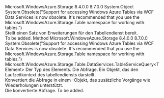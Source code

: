 <Type Name="TableServiceExtensions" FullName="Microsoft.WindowsAzure.Storage.Table.DataServices.TableServiceExtensions">
  <TypeSignature Language="C#" Value="public static class TableServiceExtensions" />
  <TypeSignature Language="ILAsm" Value=".class public auto ansi abstract sealed beforefieldinit TableServiceExtensions extends System.Object" />
  <TypeSignature Language="DocId" Value="T:Microsoft.WindowsAzure.Storage.Table.DataServices.TableServiceExtensions" />
  <TypeSignature Language="VB.NET" Value="Public Module TableServiceExtensions" />
  <TypeSignature Language="F#" Value="type TableServiceExtensions = class" />
  <AssemblyInfo>
    <AssemblyName>Microsoft.WindowsAzure.Storage</AssemblyName>
    <AssemblyVersion>8.4.0.0</AssemblyVersion>
    <AssemblyVersion>8.7.0.0</AssemblyVersion>
  </AssemblyInfo>
  <Base>
    <BaseTypeName>System.Object</BaseTypeName>
  </Base>
  <Interfaces />
  <Attributes>
    <Attribute>
      <AttributeName>System.Obsolete("Support for accessing Windows Azure Tables via WCF Data Services is now obsolete. It's recommended that you use the Microsoft.WindowsAzure.Storage.Table namespace for working with tables.")</AttributeName>
    </Attribute>
  </Attributes>
  <Docs>
    <summary>
            Stellt einen Satz von Erweiterungen für den Tabellendienst bereit.
            </summary>
    <remarks>To be added.</remarks>
  </Docs>
  <Members>
    <Member MemberName="AsTableServiceQuery&lt;TElement&gt;">
      <MemberSignature Language="C#" Value="public static Microsoft.WindowsAzure.Storage.Table.DataServices.TableServiceQuery&lt;TElement&gt; AsTableServiceQuery&lt;TElement&gt; (this System.Linq.IQueryable&lt;TElement&gt; query, Microsoft.WindowsAzure.Storage.Table.DataServices.TableServiceContext context);" />
      <MemberSignature Language="ILAsm" Value=".method public static hidebysig class Microsoft.WindowsAzure.Storage.Table.DataServices.TableServiceQuery`1&lt;!!TElement&gt; AsTableServiceQuery&lt;TElement&gt;(class System.Linq.IQueryable`1&lt;!!TElement&gt; query, class Microsoft.WindowsAzure.Storage.Table.DataServices.TableServiceContext context) cil managed" />
      <MemberSignature Language="DocId" Value="M:Microsoft.WindowsAzure.Storage.Table.DataServices.TableServiceExtensions.AsTableServiceQuery``1(System.Linq.IQueryable{``0},Microsoft.WindowsAzure.Storage.Table.DataServices.TableServiceContext)" />
      <MemberSignature Language="VB.NET" Value="&lt;Extension()&gt;&#xA;Public Function AsTableServiceQuery(Of TElement) (query As IQueryable(Of TElement), context As TableServiceContext) As TableServiceQuery(Of TElement)" />
      <MemberSignature Language="F#" Value="static member AsTableServiceQuery : System.Linq.IQueryable&lt;'Element&gt; * Microsoft.WindowsAzure.Storage.Table.DataServices.TableServiceContext -&gt; Microsoft.WindowsAzure.Storage.Table.DataServices.TableServiceQuery&lt;'Element&gt;" Usage="Microsoft.WindowsAzure.Storage.Table.DataServices.TableServiceExtensions.AsTableServiceQuery (query, context)" />
      <MemberType>Method</MemberType>
      <AssemblyInfo>
        <AssemblyName>Microsoft.WindowsAzure.Storage</AssemblyName>
        <AssemblyVersion>8.4.0.0</AssemblyVersion>
        <AssemblyVersion>8.7.0.0</AssemblyVersion>
      </AssemblyInfo>
      <Attributes>
        <Attribute>
          <AttributeName>System.Obsolete("Support for accessing Windows Azure Tables via WCF Data Services is now obsolete. It's recommended that you use the Microsoft.WindowsAzure.Storage.Table namespace for working with tables.")</AttributeName>
        </Attribute>
      </Attributes>
      <ReturnValue>
        <ReturnType>Microsoft.WindowsAzure.Storage.Table.DataServices.TableServiceQuery&lt;TElement&gt;</ReturnType>
      </ReturnValue>
      <TypeParameters>
        <TypeParameter Name="TElement" />
      </TypeParameters>
      <Parameters>
        <Parameter Name="query" Type="System.Linq.IQueryable&lt;TElement&gt;" RefType="this" />
        <Parameter Name="context" Type="Microsoft.WindowsAzure.Storage.Table.DataServices.TableServiceContext" />
      </Parameters>
      <Docs>
        <typeparam name="TElement">Der Typ des Elements.</typeparam>
        <param name="query">Die Abfrage.</param>
        <param name="context">Ein <see cref="T:Microsoft.WindowsAzure.Storage.Table.DataServices.TableServiceContext" /> Objekt, das den Laufzeitkontext des tabellendiensts darstellt.</param>
        <summary>
            Konvertiert die Abfrage in einem <see cref="T:Microsoft.WindowsAzure.Storage.Table.DataServices.TableServiceQuery`1" /> -Objekt, das zusätzliche Vorgänge wie Wiederholungen unterstützt.
            </summary>
        <returns>Die konvertierte Abfrage.</returns>
        <remarks>To be added.</remarks>
      </Docs>
    </Member>
  </Members>
</Type>